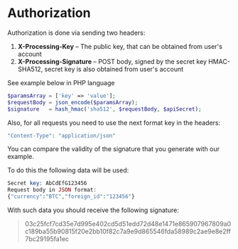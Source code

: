 # Authorization

Authorization is done via sending two headers:

1. **X-Processing-Key** – The public key, that can be obtained from user's account
2. **X-Processing-Signature** – POST body, signed by the secret key HMAC-SHA512, secret key is also obtained from user's account

See example below in PHP language

```php
$paramsArray = ['key' => 'value'];
$requestBody = json_encode($paramsArray);
$signature   = hash_hmac('sha512', $requestBody, $apiSecret);
```

Also, for all requests you need to use the next format key in the headers:

```php
"Content-Type": "application/json"
```

You can compare the validity of the signature that you generate with our example.

To do this the following data will be used:

```php
Secret key: AbCdEfG123456
Request body in JSON format:
{"currency":"BTC","foreign_id":"123456"}
```

With such data you should receive the following signature:

> 03c25fcf7cd35e7d995e402cd5d51edd72d48e1471e865907967809a0c189ba55b90815f20e2bb10f82c7a9e9d865546fda58989c2ae9e8e2ff7bc29195fa1ec
